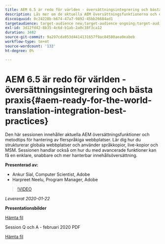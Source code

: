 ```yaml
---
title: AEM 6.5 är redo för världen - översättningsintegrering och bästa praxis
description: Läs mer om de aktuella AEM översättningsfunktionerna och de bästa sätten att hantera flerspråkiga webbplatser. Lär dig strukturera globala webbplatser, använda språkkopior, live-kopior och MSM. Uppnå enklare, snabbare och mer hanterbar innehållsöversättning med avancerade funktioner.
discoiquuid: 0c24228b-b674-47a7-9892-45bb26684ad1
targetaudience: target-audience new;target-audience ongoing;target-audience upgrader
exl-id: 3d12fd42-8b35-4c6d-b1ab-2a0c38f3ca12
duration: 3482
source-git-commit: 9a297cda953d4414131657f9ac84580aea0eabeb
workflow-type: tm+mt
source-wordcount: '132'
ht-degree: 0%

---
```


# AEM 6.5 är redo för världen - översättningsintegrering och bästa praxis{#aem-ready-for-the-world-translation-integration-best-practices}

Den här sessionen innehåller aktuella AEM översättningsfunktioner och metodtips för hantering av flerspråkiga webbplatser. Lär dig hur du strukturerar globala webbplatser och använder språkkopior, live-kopior och MSM. Sessionen handlar också om hur du med avancerade funktioner kan få en enklare, snabbare och mer hanterbar innehållsöversättning.

**Presenterad av:**

* Ankur Sial, Computer Scientist, Adobe
* Harpreet Neelu, Program Manager, Adobe

>[!VIDEO](https://video.tv.adobe.com/v/31153?quality=9)

*Levererat 2020-01-22*

**Presentationsbilder**

[Hämta fil](assets/gems-2020-translations.pdf)

Session Q och A - februari 2020 PDF

[Hämta fil](assets/aem-gems-translationqnafeb2020.pdf)
